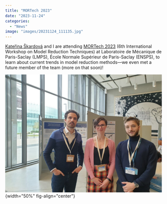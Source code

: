 ```yaml
---
title: "MORTech 2023"
date: "2023-11-24"
categories: 
  - "News"
image: "images/20231124_111135.jpg"
---
```


[Kateřina Škardová](https://m3disim.saclay.inria.fr/people/katerina-skardova) and I are attending [MORTech 2023](https://mortech2023.sciencesconf.org) (6th International Workshop on Model Reduction Techniques) at Laboratoire de Mécanique de Paris-Saclay (LMPS), École Normale Supérieur de Paris-Saclay (ENSPS), to learn about current trends in model reduction methods—we even met a future member of the team (more on that soon)!

![](images/20231124_111135.jpg){width="50%" fig-align="center"}
